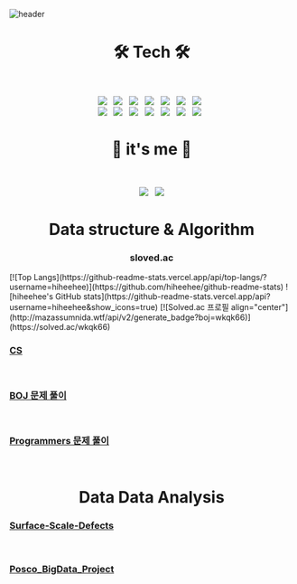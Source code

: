 ![header](https://capsule-render.vercel.app/api?type=wave&color=75BDE0&fontColor=F7EFE9&height=300&section=header&text=GyuHee%20Hwang&fontSize=100)

<h1 align="center"><b>🛠 Tech 🛠</b></h1>
</br>
<p align="center">
  <img src="https://img.shields.io/badge/Java-007396?style=flat-square&logo=java&logoColor=white"/></a> &nbsp
  <img src="https://img.shields.io/badge/Python-3776AB?style=flat-square&logo=python&logoColor=white"/></a> &nbsp
  <img src="https://img.shields.io/badge/c++-00599C?style=flat-square&logo=c%2B%2B&logoColor=white"/></a> &nbsp
  <img src="https://img.shields.io/badge/SpringBoot-6AB33F?style=flat-square&logo=SpringBoot&logoColor=white"/></a> &nbsp
    <img src="https://img.shields.io/badge/MongoDB-47A248?style=flat-square&logo=MongoDB&logoColor=white"/></a> &nbsp 
  <img src="https://img.shields.io/badge/MySQL-4479A1?style=flat-square&logo=MySQL&logoColor=white"/></a> &nbsp 
  <img src="https://img.shields.io/badge/oracle-F80000?style=flat-square&logo=oracle&logoColor=white"/></a> &nbsp <br>
  <img src="https://img.shields.io/badge/Tensorflow-FF6F00?style=flat-square&logo=TensorFlow&logoColor=white"/></a> &nbsp
  <img src="https://img.shields.io/badge/Pytorch-EE4CEC?style=flat-square&logo=pytorch&logoColor=white"/></a> &nbsp
  <img src="https://img.shields.io/badge/Pandas-150458?style=flat-square&logo=pandas&logoColor=white"/></a> &nbsp
  <img src="https://img.shields.io/badge/Numpy-013243?style=flat-square&logo=numpy&logoColor=white"/></a> &nbsp
  <img src="https://img.shields.io/badge/HTML5-E34F26?style=flat-square&logo=HTML5&logoColor=white"/></a> &nbsp
  <img src="https://img.shields.io/badge/CSS3-1572B6?style=flat-square&logo=CSS3&logoColor=white"/></a> &nbsp
  <img src="https://img.shields.io/badge/JavaScript-F7DF1E?style=flat-square&logo=JavaScript&logoColor=white"/></a> &nbsp
</p>

<h1 align="center"><b>👋 it's me 👋</b></h1>
</br>
<p align="center">
  <a href="https://settembre.tistory.com" target = "_blank"><img src="https://img.shields.io/badge/Tistory-EF2D5E?style=flat-square"/></a> &nbsp
  <a href="https://hits.seeyoufarm.com"><img src="https://hits.seeyoufarm.com/api/count/incr/badge.svg?url=https%3A%2F%2Fgithub.com%2Fhiheehee&count_bg=%2379C83D&title_bg=%23555555&icon=&icon_color=%23E7E7E7&title=hits&edge_flat=false"/></a>
</p>

<h1 align="center"><b>Data structure & Algorithm</b></h1>
<p align="center">
  <h3 align="center"><b>sloved.ac</b></h3>
</p>
[![Top Langs](https://github-readme-stats.vercel.app/api/top-langs/?username=hiheehee)](https://github.com/hiheehee/github-readme-stats)  
![hiheehee's GitHub stats](https://github-readme-stats.vercel.app/api?username=hiheehee&show_icons=true)  
[![Solved.ac 프로필 align="center"](http://mazassumnida.wtf/api/v2/generate_badge?boj=wkqk66)](https://solved.ac/wkqk66)  

<p align="center">
  <h3><a href="https://github.com/hiheehee/data-structure" target = "_blank">CS</a></h3>&nbsp
  <h3><a href="https://github.com/hiheehee/BOJ" target = "_blank">BOJ 문제 풀이</a></h3>&nbsp
  <h3><a href="https://github.com/hiheehee/Programmers" target = "_blank">Programmers 문제 풀이</a></h3>&nbsp
</p>

<h1 align="center"><b>Data Data Analysis</b></h1>
<p align="center">
  <h3><a href="https://github.com/hiheehee/Surface-Scale-Defects" target = "_blank">Surface-Scale-Defects</a></h3>&nbsp
  <h3><a href="https://github.com/hiheehee/Posco_BigData_Project" target = "_blank">Posco_BigData_Project</a></h3>&nbsp
</p>
